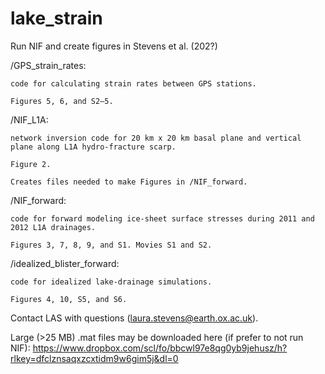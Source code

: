 # lake_strain
Run NIF and create figures in Stevens et al. (202?)


/GPS_strain_rates: 
    
    code for calculating strain rates between GPS stations.
    
    Figures 5, 6, and S2–5.


/NIF_L1A: 
    
    network inversion code for 20 km x 20 km basal plane and vertical plane along L1A hydro-fracture scarp. 
    
    Figure 2. 
    
    Creates files needed to make Figures in /NIF_forward. 


/NIF_forward: 

    code for forward modeling ice-sheet surface stresses during 2011 and 2012 L1A drainages.
    
    Figures 3, 7, 8, 9, and S1. Movies S1 and S2.


/idealized_blister_forward: 

    code for idealized lake-drainage simulations.
    
    Figures 4, 10, S5, and S6.


Contact LAS with questions (laura.stevens@earth.ox.ac.uk).

Large (>25 MB) .mat files may be downloaded here (if prefer to not run NIF): https://www.dropbox.com/scl/fo/bbcwl97e8qg0yb9jehusz/h?rlkey=dfclznsaqxzcxtidm9w6gim5j&dl=0
